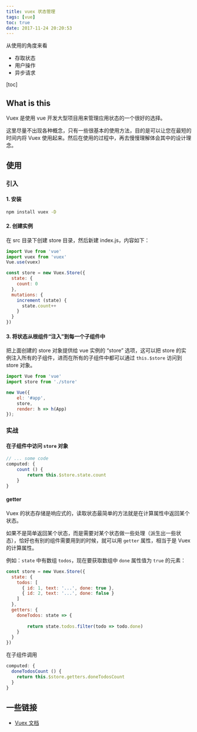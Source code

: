 ```yaml
---
title: vuex 状态管理
tags: [vue]
toc: true
date: 2017-11-24 20:20:53
---
```


从使用的角度来看

- 存取状态
- 用户操作
- 异步请求

[toc]

## What is this

Vuex 是使用 vue 开发大型项目用来管理应用状态的一个很好的选择。

这里尽量不出现各种概念，只有一些很基本的使用方法，目的是可以让您在最短的时间内将 Vuex 使用起来。然后在使用的过程中，再去慢慢理解体会其中的设计理念。

## 使用

### 引入

#### 1. 安装

```bash
npm install vuex -D
```

#### 2. 创建实例

在 src 目录下创建 store 目录，然后新建 index.js，内容如下：

```js
import Vue from 'vue'
import vuex from 'vuex'
Vue.use(vuex)

const store = new Vuex.Store({
  state: {
    count: 0
  },
  mutations: {
    increment (state) {
      state.count++
    }
  }
})
```

#### 3. 将状态从根组件“注入”到每一个子组件中

把上面创建的 store 对象提供给 vue 实例的 “store” 选项，这可以把 store 的实例注入所有的子组件，进而在所有的子组件中都可以通过 `this.$store` 访问到 store 对象。

```js
import Vue from 'vue'
import store from './store'

new Vue({
    el: '#app',
    store,
    render: h => h(App)
});
```

### 实战

#### 在子组件中访问 `store` 对象

```js
// ... some code
computed: {
    count () {
        return this.$store.state.count
    }
}
```

#### getter

Vuex 的状态存储是响应式的，读取状态最简单的方法就是在计算属性中返回某个状态。

如果不是简单返回某个状态，而是需要对某个状态做一些处理（派生出一些状态），恰好也有别的组件需要用到的时候，就可以用 `getter` 属性，相当于是 Vuex 的计算属性。


例如：`state` 中有数组 `todos`，现在要获取数组中 `done` 属性值为 `true` 的元素：

```js
const store = new Vuex.Store({
  state: {
    todos: [
      { id: 1, text: '...', done: true },
      { id: 2, text: '...', done: false }
    ]
  },
  getters: {
    doneTodos: state => {
        
        return state.todos.filter(todo => todo.done)
    }
  }
})
```

在子组件调用    
```js
computed: {
  doneTodosCount () {
    return this.$store.getters.doneTodosCount
  }
}
```


## 一些链接

+ [Vuex 文档](https://vuex.vuejs.org/zh/guide/)